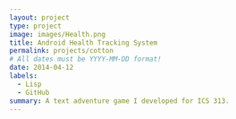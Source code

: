 ```yaml
---
layout: project
type: project
image: images/Health.png
title: Android Health Tracking System
permalink: projects/cotton
# All dates must be YYYY-MM-DD format!
date: 2014-04-12
labels:
  - Lisp
  - GitHub
summary: A text adventure game I developed for ICS 313.
---
```



